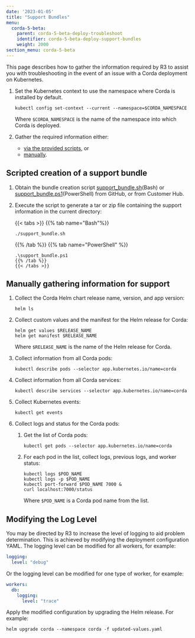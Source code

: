 ```yaml
---
date: '2023-01-05'
title: "Support Bundles"
menu:
  corda-5-beta:
    parent: corda-5-beta-deploy-troubleshoot
    identifier: corda-5-beta-deploy-support-bundles
    weight: 2000
section_menu: corda-5-beta
---
```

<!--https://r3-cev.atlassian.net/browse/CORE-7232-->

This page describes how to gather the information required by R3 to assist you with troubleshooting in the event of an issue with a Corda deployment on Kubernetes.

1. Set the Kubernetes context to use the namespace where Corda is installed by default.

    ```shell
    kubectl config set-context --current --namespace=$CORDA_NAMESPACE
    ```

    Where `$CORDA_NAMESPACE` is the name of the namespace into which Corda is deployed.

2. Gather the required information either:

    * [via the provided scripts](#creating-a-support-bundle-using-scripts), or
    * [manually](#manually-gathering-information-for-support).

## Scripted creation of a support bundle

1. Obtain the bundle creation script [support_bundle.sh](https://raw.githubusercontent.com/corda/corda-runtime-os/release/os/5.0/support_bundle.sh)(Bash) or [support_bundle.ps1](https://raw.githubusercontent.com/corda/corda-runtime-os/release/os/5.0/support_bundle.ps1)(PowerShell) from GitHub, or from Customer Hub.

2. Execute the script to generate a tar or zip file containing the support information in the current directory:

   {{< tabs >}}
   {{% tab name="Bash"%}}
   ```shell
   ./support_bundle.sh
   ```
   {{% /tab %}}
   {{% tab name="PowerShell" %}}
   ```shell
   .\support_bundle.ps1
   {{% /tab %}}
   {{< /tabs >}}

## Manually gathering information for support

1. Collect the Corda Helm chart release name, version, and app version:

    ```shell
    helm ls
    ```

2. Collect custom values and the manifest for the Helm release for Corda:

    ```shell
    helm get values $RELEASE_NAME
    helm get manifest $RELEASE_NAME
    ```

    Where `$RELEASE_NAME` is the name of the Helm release for Corda.

3. Collect information from all Corda pods:

    ```shell
    kubectl describe pods --selector app.kubernetes.io/name=corda
    ```

4. Collect information from all Corda services:

    ```shell
    kubectl describe services --selector app.kubernetes.io/name=corda
    ```

5. Collect Kubernetes events:

    ```shell
    kubectl get events
    ```

6. Collect logs and status for the Corda pods:

    1. Get the list of Corda pods:

        ```shell
        kubectl get pods --selector app.kubernetes.io/name=corda
        ```

    2. For each pod in the list, collect logs, previous logs, and worker status:

        ```shell
        kubectl logs $POD_NAME
        kubectl logs -p $POD_NAME
        kubectl port-forward $POD_NAME 7000 &
        curl localhost:7000/status
        ```

        Where `$POD_NAME` is a Corda pod name from the list.

## Modifying the Log Level

You may be directed by R3 to increase the level of logging to aid problem determination.
This is achieved by modifying the deployment configuration YAML.
The logging level can be modified for all workers, for example:

```yaml
logging:
  level: "debug"
```

Or the logging level can be modified for one type of worker, for example:

```yaml
workers:
  db:
    logging:
      level: "trace"
```

Apply the modified configuration by upgrading the Helm release.
For example:

```shell
helm upgrade corda --namespace corda -f updated-values.yaml
```
